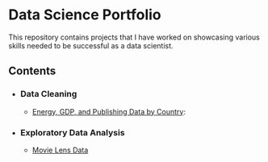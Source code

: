 # Data Science Portfolio

This repository contains projects that I have worked on showcasing various skills needed to be successful as a data scientist.

## Contents

* ### Data Cleaning

  * [Energy, GDP, and Publishing Data by Country](https://github.com/laurarnichols/dataSciencePortfolio/tree/master/energyGDPPublishing): 

* ### Exploratory Data Analysis 
  * [Movie Lens Data](https://github.com/laurarnichols/dataSciencePortfolio/tree/master/movieLens)
